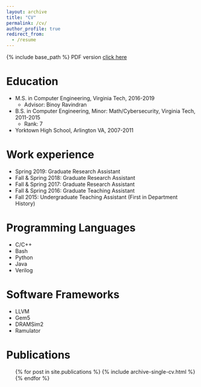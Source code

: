 ```yaml
---
layout: archive
title: "CV"
permalink: /cv/
author_profile: true
redirect_from:
  - /resume
---
```


{% include base_path %}
PDF version [click here](../files/Yihan_Pang_CV_fix.pdf)

Education
======
* M.S. in Computer Engineering, Virginia Tech, 2016-2019 
    * Advisor: Binoy Ravindran
* B.S. in Computer Engineering, Minor: Math/Cybersecurity, Virginia Tech, 2011-2015
    * Rank: 7
* Yorktown High School, Arlington VA, 2007-2011

Work experience
======
* Spring 2019: Graduate Research Assistant
* Fall & Spring 2018: Graduate Research Assistant
* Fall & Spring 2017: Graduate Research Assistant
* Fall & Spring 2016: Graduate Teaching Assistant
* Fall 2015: Undergraduate Teaching Assistant (First in Department History)
  
Programming Languages
======
* C/C++
* Bash
* Python
* Java
* Verilog

Software Frameworks
======
* LLVM
* Gem5
* DRAMSim2
* Ramulator

Publications
======
  <ul>{% for post in site.publications %}
    {% include archive-single-cv.html %}
  {% endfor %}</ul>
  
